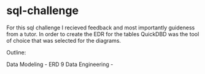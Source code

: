 # sql-challenge 
For this sql challenge I recieved feedback and most importantly guideness from a tutor. 
In order to create the EDR for the tables QuickDBD was the tool of choice that was selected for the diagrams.

Outline:

Data Modeling - ERD 9
Data Engineering - 

